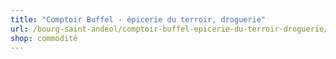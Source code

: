 ```yaml
---
title: "Comptoir Buffel - épicerie du terroir, droguerie"
url: /bourg-saint-andeol/comptoir-buffel-epicerie-du-terroir-droguerie/
shop: commodité
---
```

